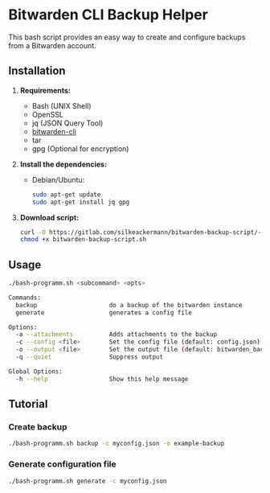 # Bitwarden CLI Backup Helper

This bash script provides an easy way to create and configure backups from a Bitwarden account. 

## Installation

1. **Requirements:**
   - Bash (UNIX Shell)
   - OpenSSL
   - jq (JSON Query Tool)
   - [bitwarden-cli](https://bitwarden.com/help/cli/#tab-native-executable-bI3gMs3A3z4pl0fwvRie9)
   - tar
   - gpg (Optional for encryption)

2. **Install the dependencies:**

   - Debian/Ubuntu:

     ```bash
     sudo apt-get update
     sudo apt-get install jq gpg
     ```

3. **Download script:**

   ```bash
   curl -O https://gitlab.com/silkeackermann/bitwarden-backup-script/-/raw/main/bitwarden-backup-script.sh
   chmod +x bitwarden-backup-script.sh
   ```

## Usage

```bash
./bash-programm.sh <subcommand> <opts>

Commands:
  backup                    do a backup of the bitwarden instance
  generate                  generates a config file

Options:
  -a --attachments          Adds attachments to the backup
  -c --config <file>        Set the config file (default: config.json)
  -o --output <file>        Set the output file (default: bitwarden_backup_<timestamp>.tar.gz)
  -q --quiet                Suppress output

Global Options:
  -h --help                 Show this help message
```

## Tutorial

### Create backup

```bash
./bash-programm.sh backup -c myconfig.json -o example-backup
```

### Generate configuration file

```bash
./bash-programm.sh generate -c myconfig.json
```






